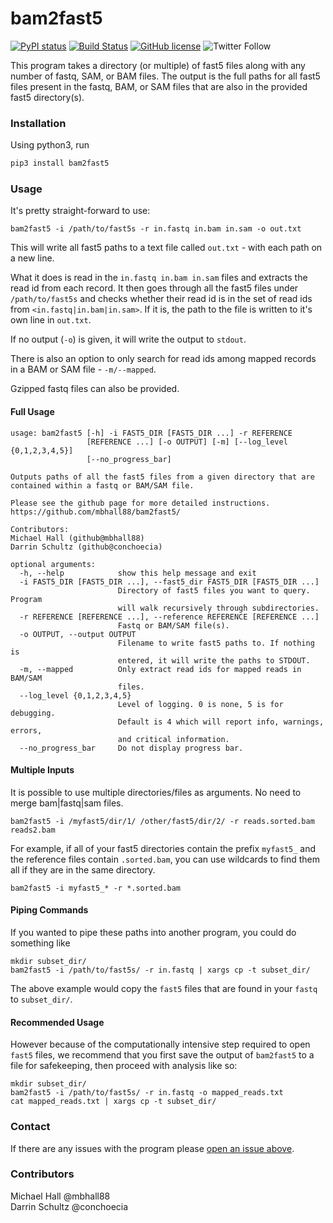 # bam2fast5
[![PyPI status](https://img.shields.io/pypi/v/bam2fast5.svg)](https://pypi.python.org/pypi/bam2fast5)
[![Build Status](https://travis-ci.org/mbhall88/bam2fast5.svg?branch=master)](https://travis-ci.org/mbhall88/bam2fast5)
[![GitHub license](https://img.shields.io/github/license/mbhall88/bam2fast5.svg)](https://github.com/mbhall88/bam2fast5/blob/master/LICENSE)
![Twitter Follow](https://img.shields.io/twitter/follow/mbhall88.svg?style=social&logo=twitter&label=Follow)  

This program takes a directory (or multiple) of fast5 files along with any number 
of fastq, SAM, or BAM files. The output is the full paths for all fast5 files 
present in the fastq, BAM, or SAM files that are also in the provided fast5 directory(s).

### Installation

Using python3, run

```bash
pip3 install bam2fast5
```

### Usage

It's pretty straight-forward to use:

    bam2fast5 -i /path/to/fast5s -r in.fastq in.bam in.sam -o out.txt

This will write all fast5 paths to a text file called `out.txt` - with each path 
on a new line.

What it does is read in the `in.fastq in.bam in.sam` files and
extracts the read id from each record. It then goes through all the
fast5 files under `/path/to/fast5s` and checks whether their read id is in
the set of read ids from `<in.fastq|in.bam|in.sam>`. If it is, the
path to the file is written to it's own line in `out.txt`.

If no output (`-o`) is given, it will write the output to `stdout`.

There is also an option to only search for read ids among mapped records in a 
BAM or SAM file - `-m/--mapped`. 

Gzipped fastq files can also be provided.

#### Full Usage

```
usage: bam2fast5 [-h] -i FAST5_DIR [FAST5_DIR ...] -r REFERENCE
                 [REFERENCE ...] [-o OUTPUT] [-m] [--log_level {0,1,2,3,4,5}]
                 [--no_progress_bar]

Outputs paths of all the fast5 files from a given directory that are contained within a fastq or BAM/SAM file.

Please see the github page for more detailed instructions.
https://github.com/mbhall88/bam2fast5/

Contributors:
Michael Hall (github@mbhall88)
Darrin Schultz (github@conchoecia)

optional arguments:
  -h, --help            show this help message and exit
  -i FAST5_DIR [FAST5_DIR ...], --fast5_dir FAST5_DIR [FAST5_DIR ...]
                        Directory of fast5 files you want to query. Program
                        will walk recursively through subdirectories.
  -r REFERENCE [REFERENCE ...], --reference REFERENCE [REFERENCE ...]
                        Fastq or BAM/SAM file(s).
  -o OUTPUT, --output OUTPUT
                        Filename to write fast5 paths to. If nothing is
                        entered, it will write the paths to STDOUT.
  -m, --mapped          Only extract read ids for mapped reads in BAM/SAM
                        files.
  --log_level {0,1,2,3,4,5}
                        Level of logging. 0 is none, 5 is for debugging.
                        Default is 4 which will report info, warnings, errors,
                        and critical information.
  --no_progress_bar     Do not display progress bar.
```

#### Multiple Inputs

It is possible to use multiple directories/files as
arguments. No need to merge bam|fastq|sam files.

    bam2fast5 -i /myfast5/dir/1/ /other/fast5/dir/2/ -r reads.sorted.bam reads2.bam


For example, if all of your fast5 directories contain the prefix
`myfast5_` and the reference files contain `.sorted.bam`, you can use
wildcards to find them all if they are in the same directory.

    bam2fast5 -i myfast5_* -r *.sorted.bam


#### Piping Commands

If you wanted to pipe these paths into another program, you could do something like

    mkdir subset_dir/
    bam2fast5 -i /path/to/fast5s/ -r in.fastq | xargs cp -t subset_dir/

The above example would copy the `fast5` files that are found in your `fastq` to `subset_dir/`.

#### Recommended Usage

However because of the computationally intensive step required to open
`fast5` files, we recommend that you first save the output of
`bam2fast5` to a file for safekeeping, then proceed with analysis like so:

    mkdir subset_dir/
    bam2fast5 -i /path/to/fast5s/ -r in.fastq -o mapped_reads.txt
    cat mapped_reads.txt | xargs cp -t subset_dir/

### Contact

If there are any issues with the program please [open an issue above](https://github.com/mbhall88/bam2fast5/issues).

### Contributors

Michael Hall @mbhall88  
Darrin Schultz @conchoecia
